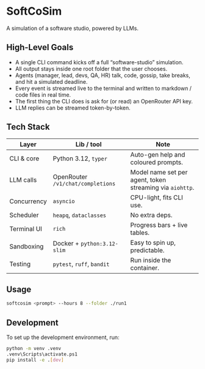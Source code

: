 # SoftCoSim

A simulation of a software studio, powered by LLMs.

## High-Level Goals

- A single CLI command kicks off a full “software-studio” simulation.
- All output stays inside one root folder that the user chooses.
- Agents (manager, lead, devs, QA, HR) talk, code, gossip, take breaks, and hit a simulated deadline.
- Every event is streamed live to the terminal and written to markdown / code files in real time.
- The first thing the CLI does is ask for (or read) an OpenRouter API key.
- LLM replies can be streamed token-by-token.

## Tech Stack

| Layer       | Lib / tool                        | Note                                |
| ----------- | --------------------------------- | ----------------------------------- |
| CLI & core  | Python 3.12, `typer`              | Auto-gen help and coloured prompts. |
| LLM calls   | OpenRouter `/v1/chat/completions` | Model name set per agent, token streaming via `aiohttp`. |
| Concurrency | `asyncio`                         | CPU-light, fits CLI use.            |
| Scheduler   | `heapq`, `dataclasses`            | No extra deps.                      |
| Terminal UI | `rich`                            | Progress bars + live tables.        |
| Sandboxing  | Docker + `python:3.12-slim`       | Easy to spin up, predictable.       |
| Testing     | `pytest`, `ruff`, `bandit`        | Run inside the container.           |

## Usage

```bash
softcosim <prompt> --hours 8 --folder ./run1
```

## Development

To set up the development environment, run:

```bash
python -m venv .venv
.venv\Scripts\activate.ps1
pip install -e .[dev]
